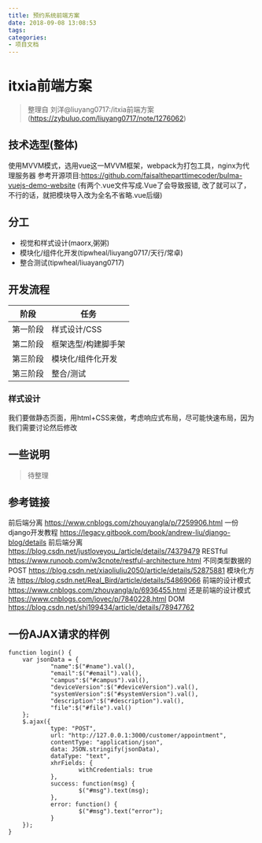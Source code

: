 ```yaml
---
title: 预约系统前端方案
date: 2018-09-08 13:08:53
tags:
categories:
- 项目文档
---
```


# itxia前端方案

> 整理自 刘洋@liuyang0717:/itxia前端方案(https://zybuluo.com/liuyang0717/note/1276062)

## 技术选型(整体)

使用MVVM模式，选用vue这一MVVM框架，webpack为打包工具，nginx为代理服务器
参考开源项目:https://github.com/faisaltheparttimecoder/bulma-vuejs-demo-website
(有两个.vue文件写成.Vue了会导致报错, 改了就可以了，不行的话，就把模块导入改为全名不省略.vue后缀)

## 分工

- 视觉和样式设计(maorx,粥粥)
- 模块化/组件化开发(tipwheal/liuyang0717/天行/常卓)
- 整合测试(tipwheal/liuayang0717)

## 开发流程

|阶段|任务|
|---|---|
|第一阶段|样式设计/CSS|
|第二阶段|框架选型/构建脚手架|
|第三阶段|模块化/组件化开发|
|第三阶段|整合/测试|

### 样式设计

我们要做静态页面，用html+CSS来做，考虑响应式布局，尽可能快速布局，因为我们需要讨论然后修改

## 一些说明

> 待整理

## 参考链接

前后端分离 https://www.cnblogs.com/zhouyangla/p/7259906.html
一份django开发教程 https://legacy.gitbook.com/book/andrew-liu/django-blog/details
前后端分离 https://blog.csdn.net/justloveyou_/article/details/74379479
RESTful https://www.runoob.com/w3cnote/restful-architecture.html
不同类型数据的POST https://blog.csdn.net/xiaoliuliu2050/article/details/52875881
模块化方法 https://blog.csdn.net/Real_Bird/article/details/54869066
前端的设计模式 https://www.cnblogs.com/zhouyangla/p/6936455.html
还是前端的设计模式 https://www.cnblogs.com/iovec/p/7840228.html
DOM https://blog.csdn.net/shi199434/article/details/78947762


## 一份AJAX请求的样例

```
function login() {
    var jsonData = {
            "name":$("#name").val(),
            "email":$("#email").val(),
            "campus":$("#campus").val(),
            "deviceVersion":$("#deviceVersion").val(),
            "systemVersion":$("#systemVersion").val(),
            "description":$("#description").val(),
            "file":$("#file").val()
    };
    $.ajax({
            type: "POST",
            url: "http://127.0.0.1:3000/customer/appointment",
            contentType: "application/json",
            data: JSON.stringify(jsonData),
            dataType: "text",
            xhrFields: {
                    withCredentials: true
            },
            success: function(msg) {
                    $("#msg").text(msg);
            },
            error: function() {
                    $("#msg").text("error");
            }
    });
}
```



